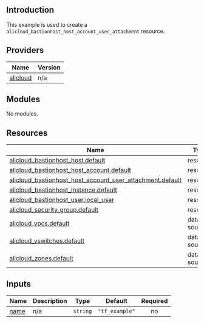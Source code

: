 ## Introduction

This example is used to create a `alicloud_bastionhost_host_account_user_attachment` resource.

<!-- BEGIN_TF_DOCS -->
## Providers

| Name | Version |
|------|---------|
| <a name="provider_alicloud"></a> [alicloud](#provider\_alicloud) | n/a |

## Modules

No modules.

## Resources

| Name | Type |
|------|------|
| [alicloud_bastionhost_host.default](https://registry.terraform.io/providers/aliyun/alicloud/latest/docs/resources/bastionhost_host) | resource |
| [alicloud_bastionhost_host_account.default](https://registry.terraform.io/providers/aliyun/alicloud/latest/docs/resources/bastionhost_host_account) | resource |
| [alicloud_bastionhost_host_account_user_attachment.default](https://registry.terraform.io/providers/aliyun/alicloud/latest/docs/resources/bastionhost_host_account_user_attachment) | resource |
| [alicloud_bastionhost_instance.default](https://registry.terraform.io/providers/aliyun/alicloud/latest/docs/resources/bastionhost_instance) | resource |
| [alicloud_bastionhost_user.local_user](https://registry.terraform.io/providers/aliyun/alicloud/latest/docs/resources/bastionhost_user) | resource |
| [alicloud_security_group.default](https://registry.terraform.io/providers/aliyun/alicloud/latest/docs/resources/security_group) | resource |
| [alicloud_vpcs.default](https://registry.terraform.io/providers/aliyun/alicloud/latest/docs/data-sources/vpcs) | data source |
| [alicloud_vswitches.default](https://registry.terraform.io/providers/aliyun/alicloud/latest/docs/data-sources/vswitches) | data source |
| [alicloud_zones.default](https://registry.terraform.io/providers/aliyun/alicloud/latest/docs/data-sources/zones) | data source |

## Inputs

| Name | Description | Type | Default | Required |
|------|-------------|------|---------|:--------:|
| <a name="input_name"></a> [name](#input\_name) | n/a | `string` | `"tf_example"` | no |
<!-- END_TF_DOCS -->    